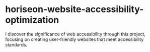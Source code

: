 # horiseon-website-accessibility-optimization
I discover the significance of web accessibility through this project, focusing on creating user-friendly websites that meet accessibility standards.
